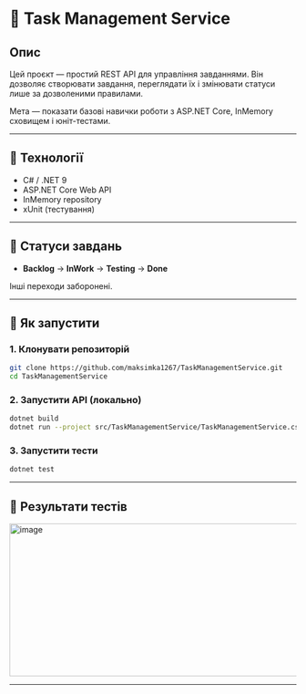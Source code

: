 # 🧩 Task Management Service

## Опис

Цей проєкт — простий REST API для управління завданнями.
Він дозволяє створювати завдання, переглядати їх і змінювати статуси лише за дозволеними правилами.

Мета — показати базові навички роботи з ASP.NET Core, InMemory сховищем і юніт-тестами.

---

## 🔧 Технології

* C# / .NET 9
* ASP.NET Core Web API
* InMemory repository
* xUnit (тестування)

---

## 📌 Статуси завдань

* **Backlog** → **InWork** → **Testing** → **Done**

Інші переходи заборонені.

---

## 🚀 Як запустити

### 1. Клонувати репозиторій

```bash
git clone https://github.com/maksimka1267/TaskManagementService.git
cd TaskManagementService
```

### 2. Запустити API (локально)

```bash
dotnet build
dotnet run --project src/TaskManagementService/TaskManagementService.csproj
```

### 3. Запустити тести

```bash
dotnet test
```

---

## 📸 Результати тестів

<img width="1090" height="268" alt="image" src="https://github.com/user-attachments/assets/f92ce92a-8889-4168-9382-86a0c840bf26" />



---
